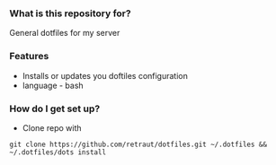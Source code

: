 ### What is this repository for? ###
General dotfiles for my server

### Features ###
* Installs or updates you doftiles configuration 
* language - bash

### How do I get set up? ###
* Clone repo with 

```
git clone https://github.com/retraut/dotfiles.git ~/.dotfiles && ~/.dotfiles/dots install
```
